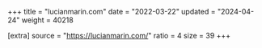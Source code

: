 +++
title = "lucianmarin.com"
date = "2022-03-22"
updated = "2024-04-24"
weight = 40218

[extra]
source = "https://lucianmarin.com/"
ratio = 4
size = 39
+++
